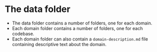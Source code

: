 # The data folder

- The data folder contains a number of folders, one for each domain.
- Each domain folder contains a number of folders, one for each codebase.
- Each domain folder can also contain a `domain-description.md` file containing descriptive text about the domain.
